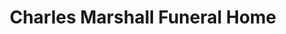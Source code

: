 ---
title: "Charles Marshall Funeral Home"
url: /aransas-pass/charles-marshall-funeral-home/
shop: funeral directors
---